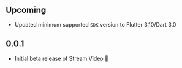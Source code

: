 ## Upcoming

* Updated minimum supported `SDK` version to Flutter 3.10/Dart 3.0

## 0.0.1

* Initial beta release of Stream Video 🚀
